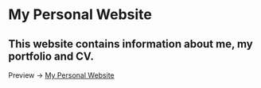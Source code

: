 # My Personal Website #

## This website contains information about me, my portfolio and CV. ##


Preview -> [My Personal Website](http://krystianjagoda.co.uk)

